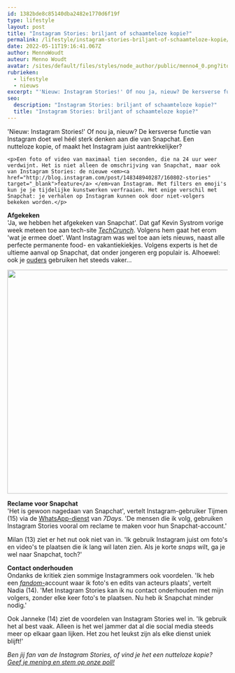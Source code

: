 ```yaml
---
id: 1382bde8c85140dba2482e1770d6f19f
type: lifestyle
layout: post
title: "Instagram Stories: briljant of schaamteloze kopie?"
permalink: /lifestyle/instagram-stories-briljant-of-schaamteloze-kopie/
date: 2022-05-11T19:16:41.067Z
author: MennoWoudt
auteur: Menno Woudt
avatar: /sites/default/files/styles/node_author/public/menno4_0.png?itok=5KD7Yfz3
rubrieken:
  - lifestyle
  - nieuws
excerpt: "'Nieuw: Instagram Stories!' Of nou ja, nieuw? De kersverse functie van Instagram doet wel héél sterk denken aan die van Snapchat. Een nutteloze kopie, of maakt het Instagram juist aantrekkelijker?  "
seo:
  description: "Instagram Stories: briljant of schaamteloze kopie?"
  title: "Instagram Stories: briljant of schaamteloze kopie?"
---
```

'Nieuw: Instagram Stories!' Of nou ja, nieuw? De kersverse functie van Instagram doet wel héél sterk denken aan die van Snapchat. Een nutteloze kopie, of maakt het Instagram juist aantrekkelijker?  

    <p>Een foto of video van maximaal tien seconden, die na 24 uur weer verdwijnt. Het is niet alleen de omschrijving van Snapchat, maar ook van Instagram Stories: de nieuwe <em><a href="http://blog.instagram.com/post/148348940287/160802-stories" target="_blank">feature</a> </em>van Instagram. Met filters en emoji's kun je je tijdelijke kunstwerken verfraaien. Het enige verschil met Snapchat: je verhalen op Instagram kunnen ook door niet-volgers bekeken worden.</p>
<p><strong>Afgekeken</strong><br>'Ja, we hebben het afgekeken van Snapchat'. Dat gaf Kevin Systrom vorige week meteen toe aan tech-site <em><a href="https://techcrunch.com/2016/08/02/silicon-copy/" target="_blank">TechCrunch</a></em>. Volgens hem gaat het erom 'wat je ermee doet'. Want Instagram was wel toe aan iets nieuws, naast alle perfecte permanente food- en vakantiekiekjes. Volgens experts is het de ultieme aanval op Snapchat, dat onder jongeren erg populair is. Alhoewel: ook je <a href="/nieuws/pas-op-papa-op-snapchat" target="_blank">ouders</a> gebruiken het steeds vaker...</p>
<p><div class="media media-element-container media-default"><div id="file-21029" class="file file-image file-image-png">

        
  
  <div class="content">
    <img title="Beeld: Instagram" height="511" width="1031" class="media-element file-default" src="/sites/default/files/insta224.png" alt="">  </div>

  
</div>
</div>
<p><strong>Reclame voor Snapchat</strong><br>'Het is gewoon nagedaan van Snapchat', vertelt Instagram-gebruiker Tijmen (15) via de <a href="/whatsapp" target="_blank">WhatsApp-dienst</a> van <em>7Days</em>. 'De mensen die ik volg, gebruiken Instagram Stories vooral om reclame te maken voor hun Snapchat-account.'</p>
<p>Milan (13) ziet er het nut ook niet van in. 'Ik gebruik Instagram juist om foto's en video's te plaatsen die ik lang wil laten zien. Als je korte <em>snaps </em>wilt, ga je wel naar Snapchat, toch?'</p>
<p><strong>Contact onderhouden</strong><br>Ondanks de kritiek zien sommige Instagrammers ook voordelen. 'Ik heb een <a href="https://www.instagram.com/timetravelthroughfandoms/" target="_blank"><em>fandom-</em></a>account waar ik foto's en edits van acteurs plaats', vertelt Nadia (14). 'Met Instagram Stories kan ik nu contact onderhouden met mijn volgers, zonder elke keer foto's te plaatsen. Nu heb ik Snapchat minder nodig.'</p>
<p>Ook Janneke (14) ziet de voordelen van Instagram Stories wel in. 'Ik gebruik het al best vaak. Alleen is het wel jammer dat al die social media steeds meer op elkaar gaan lijken. Het zou het leukst zijn als elke dienst uniek blijft!'</p>
<p><em>Ben jij fan van de Instagram Stories, of vind je het een nutteloze kopie? <a href="/node/8457" target="_blank">Geef je mening en stem op onze poll!</a></em></p>  
